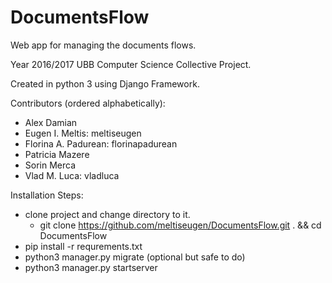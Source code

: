 # DocumentsFlow
Web app for managing the documents flows.

Year 2016/2017 UBB Computer Science Collective Project.

Created in python 3 using Django Framework.

Contributors (ordered alphabetically):
  - Alex Damian
  - Eugen I. Meltis: meltiseugen
  - Florina A. Padurean: florinapadurean
  - Patricia Mazere
  - Sorin Merca
  - Vlad M. Luca: vladluca
  
Installation Steps:
  - clone project and change directory to it.
    - git clone https://github.com/meltiseugen/DocumentsFlow.git . && cd DocumentsFlow
  - pip install -r requrements.txt
  - python3 manager.py migrate (optional but safe to do)
  - python3 manager.py startserver
  

